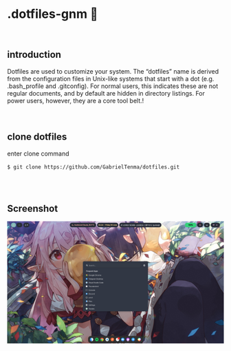 <p align="left">
  <h1>.dotfiles-gnm 💫</h1>
</p>

<br/>

## introduction
Dotfiles are used to customize your system. The “dotfiles” name is derived from the configuration files in Unix-like systems that start with a dot (e.g. .bash_profile and .gitconfig). For normal users, this indicates these are not regular documents, and by default are hidden in directory listings. For power users, however, they are a core tool belt.</tspan>!
<br>
<br>
<br>

## clone dotfiles
enter clone command

```
$ git clone https://github.com/GabrielTenma/dotfiles.git
```
<br>
<br>


## Screenshot

<img src="https://raw.githubusercontent.com/GabrielTenma/dotfiles-gnm/theme-graphitedark/.assets/desktop-graphite-dark.png" alt="img" align="left" width="600px"> 
